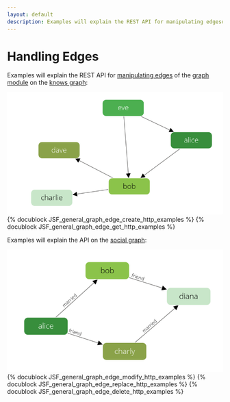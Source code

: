 ```yaml
---
layout: default
description: Examples will explain the REST API for manipulating edgesof the graph module on the knows graph
---
```

Handling Edges
==============

Examples will explain the REST API for [manipulating edges](../manual/graphs-generalgraphs-functions.html)
of the [graph module](../manual/graphs.html) on the [knows graph](../manual/graphs.html#the-knowsgraph):

![Social Example Graph](../images/knows_graph.png)
{% docublock JSF_general_graph_edge_create_http_examples %}
{% docublock JSF_general_graph_edge_get_http_examples %}

Examples will explain the API on the [social graph](../manual/graphs.html#the-social-graph):

![Social Example Graph](../images/social_graph.png)
{% docublock JSF_general_graph_edge_modify_http_examples %}
{% docublock JSF_general_graph_edge_replace_http_examples %}
{% docublock JSF_general_graph_edge_delete_http_examples %}

